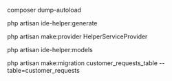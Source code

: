composer dump-autoload

php artisan ide-helper:generate

php artisan make:provider HelperServiceProvider

php artisan ide-helper:models

php artisan make:migration customer_requests_table --table=customer_requests
